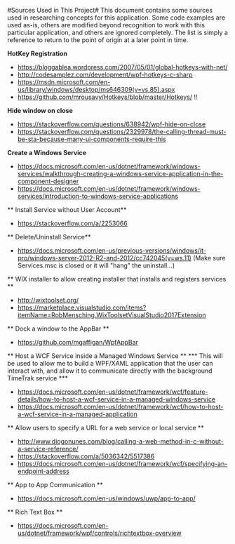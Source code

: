 #Sources Used in This Project#
This document contains some sources used in researching concepts for this application. Some code examples are used as-is, others are modified beyond recognition to work with this particular application, and others are ignored completely. The list is simply a reference to return to the point of origin at a later point in time.

**HotKey Registration**
- https://bloggablea.wordpress.com/2007/05/01/global-hotkeys-with-net/
- http://codesamplez.com/development/wpf-hotkeys-c-sharp
- https://msdn.microsoft.com/en-us/library/windows/desktop/ms646309(v=vs.85).aspx
- https://github.com/mrousavy/Hotkeys/blob/master/Hotkeys/ !!

**Hide window on close**
- https://stackoverflow.com/questions/638942/wpf-hide-on-close
- https://stackoverflow.com/questions/2329978/the-calling-thread-must-be-sta-because-many-ui-components-require-this

**Create a Windows Service**
- https://docs.microsoft.com/en-us/dotnet/framework/windows-services/walkthrough-creating-a-windows-service-application-in-the-component-designer
- https://docs.microsoft.com/en-us/dotnet/framework/windows-services/introduction-to-windows-service-applications

** Install Service without User Account**
- https://stackoverflow.com/a/2253066

** Delete/Uninstall Service**
- https://docs.microsoft.com/en-us/previous-versions/windows/it-pro/windows-server-2012-R2-and-2012/cc742045(v=ws.11) (Make sure Services.msc is closed or it will "hang" the uninstall...)

** WIX installer to allow creating installer that installs and registers services **
- http://wixtoolset.org/
- https://marketplace.visualstudio.com/items?itemName=RobMensching.WixToolsetVisualStudio2017Extension

** Dock a window to the AppBar **
- https://github.com/mgaffigan/WpfAppBar

** Host a WCF Service inside a Managed Windows Service **
*** This will be used to allow me to build a WPF/XAML application that the user can interact with, and allow it to communicate directly with the background TimeTrak service ***
- https://docs.microsoft.com/en-us/dotnet/framework/wcf/feature-details/how-to-host-a-wcf-service-in-a-managed-windows-service
- https://docs.microsoft.com/en-us/dotnet/framework/wcf/how-to-host-a-wcf-service-in-a-managed-application

** Allow users to specify a URL for a web service or local service **
- http://www.diogonunes.com/blog/calling-a-web-method-in-c-without-a-service-reference/
- https://stackoverflow.com/a/5036342/5517386
- https://docs.microsoft.com/en-us/dotnet/framework/wcf/specifying-an-endpoint-address


** App to App Communication **
- https://docs.microsoft.com/en-us/windows/uwp/app-to-app/


** Rich Text Box **
- https://docs.microsoft.com/en-us/dotnet/framework/wpf/controls/richtextbox-overview
